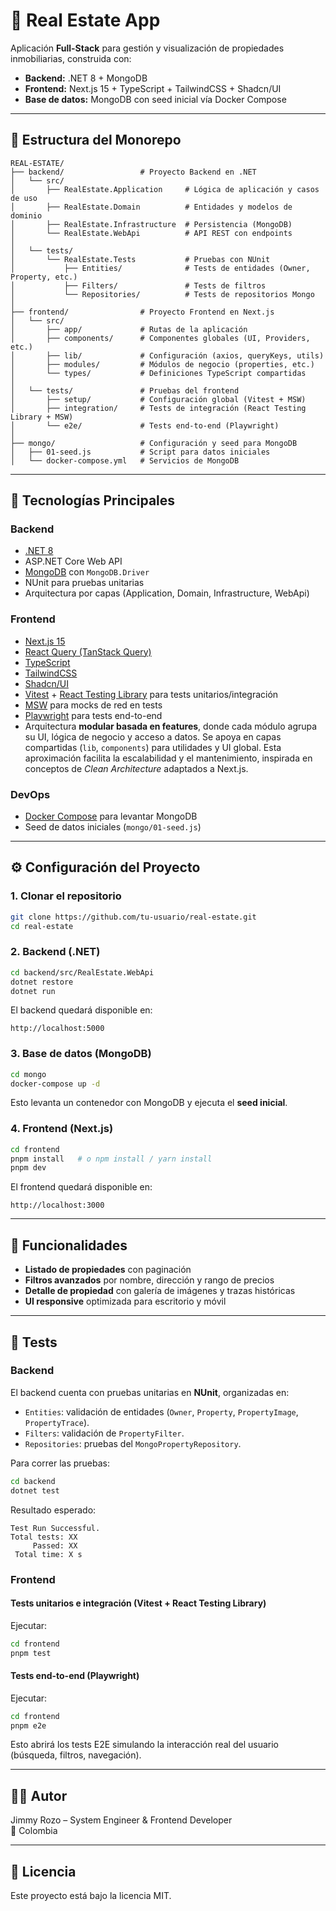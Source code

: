 # 🏡 Real Estate App

Aplicación **Full-Stack** para gestión y visualización de propiedades inmobiliarias, construida con:

- **Backend:** .NET 8 + MongoDB
- **Frontend:** Next.js 15 + TypeScript + TailwindCSS + Shadcn/UI
- **Base de datos:** MongoDB con seed inicial vía Docker Compose

---

## 📂 Estructura del Monorepo

```
REAL-ESTATE/
├── backend/                 # Proyecto Backend en .NET
│   └── src/
│       ├── RealEstate.Application     # Lógica de aplicación y casos de uso
│       ├── RealEstate.Domain          # Entidades y modelos de dominio
│       ├── RealEstate.Infrastructure  # Persistencia (MongoDB)
│       └── RealEstate.WebApi          # API REST con endpoints
│
│   └── tests/
│       └── RealEstate.Tests           # Pruebas con NUnit
│           ├── Entities/              # Tests de entidades (Owner, Property, etc.)
│           ├── Filters/               # Tests de filtros
│           └── Repositories/          # Tests de repositorios Mongo
│
├── frontend/                # Proyecto Frontend en Next.js
│   └── src/
│       ├── app/             # Rutas de la aplicación
│       ├── components/      # Componentes globales (UI, Providers, etc.)
│       ├── lib/             # Configuración (axios, queryKeys, utils)
│       ├── modules/         # Módulos de negocio (properties, etc.)
│       └── types/           # Definiciones TypeScript compartidas
│
│   └── tests/               # Pruebas del frontend
│       ├── setup/           # Configuración global (Vitest + MSW)
│       ├── integration/     # Tests de integración (React Testing Library + MSW)
│       └── e2e/             # Tests end-to-end (Playwright)
│
├── mongo/                   # Configuración y seed para MongoDB
│   ├── 01-seed.js           # Script para datos iniciales
│   └── docker-compose.yml   # Servicios de MongoDB
```

---

## 🚀 Tecnologías Principales

### Backend
- [.NET 8](https://dotnet.microsoft.com/)
- ASP.NET Core Web API
- [MongoDB](https://www.mongodb.com/) con `MongoDB.Driver`
- NUnit para pruebas unitarias
- Arquitectura por capas (Application, Domain, Infrastructure, WebApi)

### Frontend
- [Next.js 15](https://nextjs.org/)
- [React Query (TanStack Query)](https://tanstack.com/query/latest)
- [TypeScript](https://www.typescriptlang.org/)
- [TailwindCSS](https://tailwindcss.com/)
- [Shadcn/UI](https://ui.shadcn.com/)
- [Vitest](https://vitest.dev/) + [React Testing Library](https://testing-library.com/docs/react-testing-library/intro/) para tests unitarios/integración
- [MSW](https://mswjs.io/) para mocks de red en tests
- [Playwright](https://playwright.dev/) para tests end-to-end
- Arquitectura **modular basada en features**, donde cada módulo agrupa su UI, lógica de negocio y acceso a datos. Se apoya en capas compartidas (`lib`, `components`) para utilidades y UI global. Esta aproximación facilita la escalabilidad y el mantenimiento, inspirada en conceptos de *Clean Architecture* adaptados a Next.js.

### DevOps
- [Docker Compose](https://docs.docker.com/compose/) para levantar MongoDB
- Seed de datos iniciales (`mongo/01-seed.js`)

---

## ⚙️ Configuración del Proyecto

### 1. Clonar el repositorio
```bash
git clone https://github.com/tu-usuario/real-estate.git
cd real-estate
```

### 2. Backend (.NET)
```bash
cd backend/src/RealEstate.WebApi
dotnet restore
dotnet run
```
El backend quedará disponible en:
```
http://localhost:5000
```

### 3. Base de datos (MongoDB)
```bash
cd mongo
docker-compose up -d
```
Esto levanta un contenedor con MongoDB y ejecuta el **seed inicial**.

### 4. Frontend (Next.js)
```bash
cd frontend
pnpm install   # o npm install / yarn install
pnpm dev
```
El frontend quedará disponible en:
```
http://localhost:3000
```

---

## 📌 Funcionalidades

- **Listado de propiedades** con paginación
- **Filtros avanzados** por nombre, dirección y rango de precios
- **Detalle de propiedad** con galería de imágenes y trazas históricas
- **UI responsive** optimizada para escritorio y móvil

---

## 🧪 Tests

### Backend
El backend cuenta con pruebas unitarias en **NUnit**, organizadas en:
- `Entities`: validación de entidades (`Owner`, `Property`, `PropertyImage`, `PropertyTrace`).
- `Filters`: validación de `PropertyFilter`.
- `Repositories`: pruebas del `MongoPropertyRepository`.

Para correr las pruebas:
```bash
cd backend
dotnet test
```

Resultado esperado:
```
Test Run Successful.
Total tests: XX
     Passed: XX
 Total time: X s
```

### Frontend

#### Tests unitarios e integración (Vitest + React Testing Library)
Ejecutar:
```bash
cd frontend
pnpm test
```

#### Tests end-to-end (Playwright)
Ejecutar:
```bash
cd frontend
pnpm e2e
```

Esto abrirá los tests E2E simulando la interacción real del usuario (búsqueda, filtros, navegación).

---

## 👨‍💻 Autor

Jimmy Rozo – System Engineer & Frontend Developer  
📍 Colombia

---

## 📜 Licencia

Este proyecto está bajo la licencia MIT.
